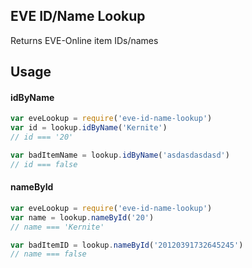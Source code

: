 ## EVE ID/Name Lookup

Returns EVE-Online item IDs/names

## Usage

#### idByName

```javascript
var eveLookup = require('eve-id-name-lookup')
var id = lookup.idByName('Kernite')
// id === '20'

var badItemName = lookup.idByName('asdasdasdasd')
// id === false
```

#### nameById

```javascript
var eveLookup = require('eve-id-name-lookup')
var name = lookup.nameById('20')
// name === 'Kernite'

var badItemID = lookup.nameById('20120391732645245')
// name === false
```
